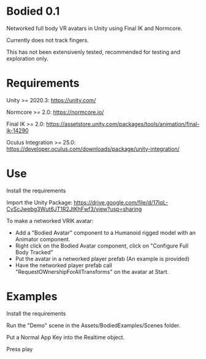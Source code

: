 # Bodied 0.1
Networked full body VR avatars in Unity using Final IK and Normcore.

Currently does not track fingers.

This has not been extensivenly tested, recommended for testing and exploration only.

# Requirements
Unity >= 2020.3: https://unity.com/

Normcore >= 2.0: https://normcore.io/

Final IK >= 2.0: https://assetstore.unity.com/packages/tools/animation/final-ik-14290

Oculus Integration >= 25.0: https://developer.oculus.com/downloads/package/unity-integration/

# Use

Install the requirements

Import the Unity Package: https://drive.google.com/file/d/17IqL-CvScJwebg3Wut6JT1R2JtKhFwf3/view?usp=sharing

To make a networked VRIK avatar:
* Add a "Bodied Avatar" component to a Humanoid rigged model with an Animator component.
* Right click on the Bodied Avatar component, click on "Configure Full Body Tracked"
* Put the avatar in a networked player prefab (An example is provided)
* Have the networked player prefab call "RequestOWnershipForAllTransforms" on the avatar at Start.

# Examples

Install the requirements

Run the "Demo" scene in the Assets/BodiedExamples/Scenes folder.

Put a Normal App Key into the Realtime object.

Press play
